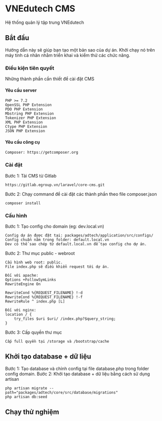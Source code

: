 # VNEdutech CMS

Hệ thống quản lý tập trung VNEdutech

## Bắt đầu

Hướng dẫn này sẽ giúp bạn tạo một bản sao của dự án. Khởi chạy nó trên máy tính cá nhân nhằm triển khai và kiểm thử các chức năng.

### Điều kiện tiên quyết

Những thành phần cần thiết để cài đặt CMS

#### Yêu cầu server
```
PHP >= 7.2
OpenSSL PHP Extension
PDO PHP Extension
Mbstring PHP Extension
Tokenizer PHP Extension
XML PHP Extension
Ctype PHP Extension
JSON PHP Extension
```
#### Yêu cầu công cụ
```
Composer: https://getcomposer.org
```

### Cài đặt

Bước 1: Tải CMS từ Gitlab
```
https://gitlab.egroup.vn/laravel/core-cms.git
```

Bước 2: Chạy command để cài đặt các thành phần theo file composer.json
```
composer install
```

### Cấu hình

Bước 1: Tạo config cho domain (eg: dev.local.vn)
```
Config dự án được đặt tại: packages/adtech/application/src/configs/
Config chuẩn nằm trong folder: default.local.vn
Dev có thể sao chép từ default.local.vn để tạo config cho dự án.
```

Bước 2: Thư mục public - webroot
 ```
 Cấu hình web root: public.
 File index.php sẽ điều khiển request tới dự án.
 
 Đối với apache:
 Options +FollowSymLinks
 RewriteEngine On
 
 RewriteCond %{REQUEST_FILENAME} !-d
 RewriteCond %{REQUEST_FILENAME} !-f
 RewriteRule ^ index.php [L]
 
 Đối với nginx:
 location / {
     try_files $uri $uri/ /index.php?$query_string;
 }
 ```
 
 Bước 3: Cấp quyền thư mục
 ```
 Cấp full quyền tại /storage và /bootstrap/cache
 ```


## Khởi tạo database + dữ liệu
Bước 1: Tạo database và chỉnh config tại file database.php trong folder config domain.
Bước 2: Khởi tạo database + dữ liệu bằng cách sử dụng artisan
 ```
php artisan migrate --path="packages/adtech/core/src/database/migrations"
php artisan db:seed
 ```

## Chạy thử nghiệm
